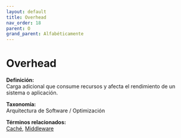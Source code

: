 ```yaml
---
layout: default
title: Overhead
nav_order: 18
parent: O
grand_parent: Alfabéticamente
---
```


# Overhead

**Definición:**  
Carga adicional que consume recursos y afecta el rendimiento de un sistema o aplicación.

**Taxonomía:**  
Arquitectura de Software / Optimización

**Términos relacionados:**  
[Caché](https://maleniski.github.io/diccionario-angl-tec-mx/docs/alfabeticamente/C/cach.html), [Middleware](https://maleniski.github.io/diccionario-angl-tec-mx/docs/alfabeticamente/M/middleware.html)
